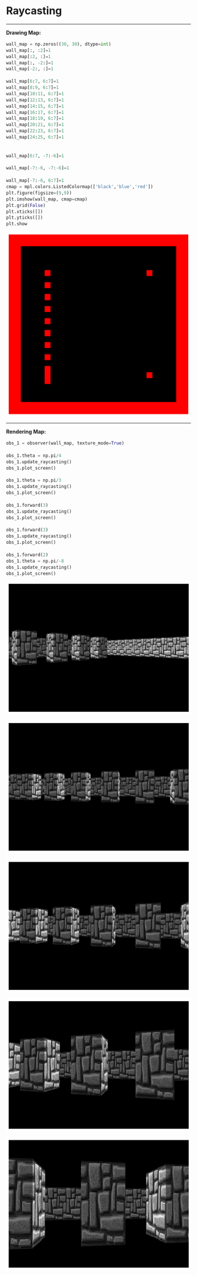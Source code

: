 # Raycasting

----

**Drawing Map:**

```python
wall_map = np.zeros((30, 30), dtype=int)
wall_map[:, :2]=1
wall_map[:2, :]=1
wall_map[:, -2:]=1
wall_map[-2:, :]=1

wall_map[6:7, 6:7]=1
wall_map[8:9, 6:7]=1
wall_map[10:11, 6:7]=1
wall_map[12:13, 6:7]=1
wall_map[14:15, 6:7]=1
wall_map[16:17, 6:7]=1
wall_map[18:19, 6:7]=1
wall_map[20:21, 6:7]=1
wall_map[22:23, 6:7]=1
wall_map[24:25, 6:7]=1


wall_map[6:7, -7:-6]=1

wall_map[-7:-6, -7:-6]=1

wall_map[-7:-6, 6:7]=1
cmap = mpl.colors.ListedColormap(['black','blue','red'])
plt.figure(figsize=(9,9))
plt.imshow(wall_map, cmap=cmap)
plt.grid(False)
plt.xticks([])
plt.yticks([])
plt.show
```

![](https://raw.githubusercontent.com/lsmanoel/raycasting/master/image/map_2d.png)

---

**Rendering Map:**

```python
obs_1 = observer(wall_map, texture_mode=True)

obs_1.theta = np.pi/4
obs_1.update_raycasting()
obs_1.plot_screen()

obs_1.theta = np.pi/3
obs_1.update_raycasting()
obs_1.plot_screen()

obs_1.forward(3)
obs_1.update_raycasting()
obs_1.plot_screen()

obs_1.forward(3)
obs_1.update_raycasting()
obs_1.plot_screen()

obs_1.forward(2)
obs_1.theta = np.pi/-8
obs_1.update_raycasting()
obs_1.plot_screen()
```

![](https://raw.githubusercontent.com/lsmanoel/raycasting/master/image/render_1.png)

![](https://raw.githubusercontent.com/lsmanoel/raycasting/master/image/render_2.png)

![](https://raw.githubusercontent.com/lsmanoel/raycasting/master/image/render_3.png)

![](https://raw.githubusercontent.com/lsmanoel/raycasting/master/image/render_4.png)

![](https://raw.githubusercontent.com/lsmanoel/raycasting/master/image/render_5.png)

